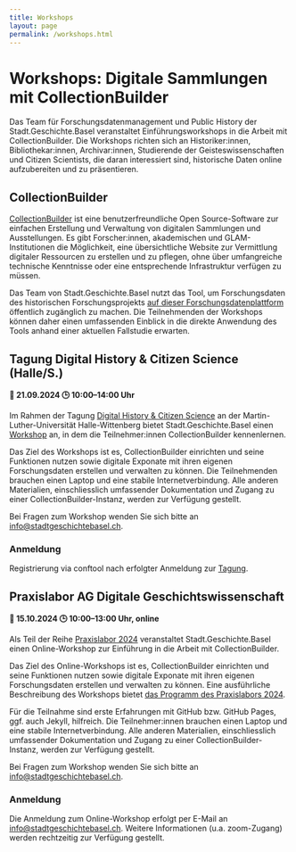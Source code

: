 ```yaml
---
title: Workshops
layout: page
permalink: /workshops.html
---
```


# Workshops: Digitale Sammlungen mit CollectionBuilder

Das Team für Forschungsdatenmanagement und Public History der Stadt.Geschichte.Basel veranstaltet Einführungsworkshops in die Arbeit mit CollectionBuilder. Die Workshops richten sich an Historiker:innen, Bibliothekar:innen, Archivar:innen, Studierende der Geisteswissenschaften und Citizen Scientists, die daran interessiert sind, historische Daten online aufzubereiten und zu präsentieren.

## CollectionBuilder

[CollectionBuilder](https://collectionbuilder.github.io/) ist eine benutzerfreundliche Open Source-Software zur einfachen Erstellung und Verwaltung von digitalen Sammlungen und Ausstellungen. Es gibt Forscher:innen, akademischen und GLAM-Institutionen die Möglichkeit, eine übersichtliche Website zur Vermittlung digitaler Ressourcen zu erstellen und zu pflegen, ohne über umfangreiche technische Kenntnisse oder eine entsprechende Infrastruktur verfügen zu müssen.

Das Team von Stadt.Geschichte.Basel nutzt das Tool, um Forschungsdaten des historischen Forschungsprojekts [auf dieser Forschungsdatenplattform](/browse.html) öffentlich zugänglich zu machen. Die Teilnehmenden der Workshops können daher einen umfassenden Einblick in die direkte Anwendung des Tools anhand einer aktuellen Fallstudie erwarten.

## Tagung Digital History & Citizen Science (Halle/S.)

**📅 21.09.2024 🕒 10:00–14:00 Uhr**

Im Rahmen der Tagung [Digital History & Citizen Science](https://www.geschichte.uni-halle.de/struktur/hist-data/dh_cs/) an der Martin-Luther-Universität Halle-Wittenberg bietet Stadt.Geschichte.Basel einen [Workshop](https://www.conftool.org/digital-humanities-citizen-science-2024/index.php?page=browseSessions&form_session=74) an, in dem die Teilnehmer:innen CollectionBuilder kennenlernen.

Das Ziel des Workshops ist es, CollectionBuilder einrichten und seine Funktionen nutzen sowie digitale Exponate mit ihren eigenen Forschungsdaten erstellen und verwalten zu können. Die Teilnehmenden brauchen einen Laptop und eine stabile Internetverbindung. Alle anderen Materialien, einschliesslich umfassender Dokumentation und Zugang zu einer CollectionBuilder-Instanz, werden zur Verfügung gestellt.

Bei Fragen zum Workshop wenden Sie sich bitte an [info@stadtgeschichtebasel.ch](mailto:info@stadtgeschichtebasel.ch).

### Anmeldung

Registrierung via conftool nach erfolgter Anmeldung zur [Tagung](https://www.geschichte.uni-halle.de/struktur/hist-data/dh_cs/).

## Praxislabor AG Digitale Geschichtswissenschaft

**📅 15.10.2024 🕒 10:00–13:00 Uhr, online**

Als Teil der Reihe [Praxislabor 2024](https://doi.org/10.58079/w9uv) veranstaltet Stadt.Geschichte.Basel einen Online-Workshop zur Einführung in die Arbeit mit CollectionBuilder.

Das Ziel des Online-Workshops ist es, CollectionBuilder einrichten und seine Funktionen nutzen sowie digitale Exponate mit ihren eigenen Forschungsdaten erstellen und verwalten zu können. Eine ausführliche Beschreibung des Workshops bietet [das Programm des Praxislabors 2024](https://doi.org/10.58079/11sc7).

Für die Teilnahme sind erste Erfahrungen mit GitHub bzw. GitHub Pages, ggf. auch Jekyll, hilfreich. Die Teilnehmer:innen brauchen einen Laptop und eine stabile Internetverbindung. Alle anderen Materialien, einschliesslich umfassender Dokumentation und Zugang zu einer CollectionBuilder-Instanz, werden zur Verfügung gestellt.

Bei Fragen zum Workshop wenden Sie sich bitte an [info@stadtgeschichtebasel.ch](mailto:info@stadtgeschichtebasel.ch).

### Anmeldung

Die Anmeldung zum Online-Workshop erfolgt per E-Mail an [info@stadtgeschichtebasel.ch](mailto:info@stadtgeschichtebasel.ch). Weitere Informationen (u.a. zoom-Zugang) werden rechtzeitig zur Verfügung gestellt.